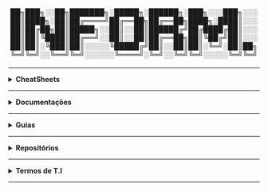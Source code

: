 <div align="Center"> 
<h4>  
██╗███╗░░██╗███████╗░█████╗░██████╗░███╗░░░███╗░░░
██║████╗░██║██╔════╝██╔══██╗██╔══██╗████╗░████║░░░
██║██╔██╗██║█████╗░░██║░░██║██████╔╝██╔████╔██║░░░
██║██║╚████║██╔══╝░░██║░░██║██╔══██╗██║╚██╔╝██║░░░
██║██║░╚███║██║░░░░░╚█████╔╝██║░░██║██║░╚═╝░██║██╗
╚═╝╚═╝░░╚══╝╚═╝░░░░░░╚════╝░╚═╝░░╚═╝╚═╝░░░░░╚═╝╚═╝
</h4>  
</div>

----

<details>
  <summary><b> CheatSheets </b></summary>
<div align="Center"> 
<br>

| Título | Descrição | URL |
|--------|-----------|-----|
| OWASP Deserialization Cheat Sheet                      | Fornece práticas recomendadas e medidas de segurança para proteger sistemas contra vulnerabilidades de desserialização. | [Link](https://cheatsheetseries.owasp.org/cheatsheets/Deserialization_Cheat_Sheet.html) |
| OWASP XML External Entity (XXE) Prevention Cheat Sheet | Oferece técnicas e melhores práticas para prevenir vulnerabilidades de XML External Entity (XXE). | [Link](https://github.com/OWASP/CheatSheetSeries/blob/master/cheatsheets/XML_External_Entity_Prevention_Cheat_Sheet.md) |
| PentestMonkey Reverse Shell Cheat Sheet                | Fornece exemplos de como criar shells reversos em diversos sistemas operacionais, usados em testes de penetração. | [Link](https://web.archive.org/web/20200901140719/http://pentestmonkey.net/cheat-sheet/shells/reverse-shell-cheat-sheet) |
| PayloadsAllTheThings Command Injection Payload List    | Repositório com payloads para explorar falhas de injeção de comandos.                                             | [Link](https://github.com/payloadbox/command-injection-payload-list) |
| OWASP Password Storage Cheat Sheet | Diretrizes sobre como armazenar senhas de forma segura, incluindo técnicas de hashing seguro.                                         | [Link](https://cheatsheetseries.owasp.org/cheatsheets/Password_Storage_Cheat_Sheet.html) |
| PayloadsAllTheThings Reverse Shell Cheat Sheet          | Fornece um conjunto de exemplos de payloads de reverse shell para testes de penetração.                          | [Link](https://github.com/swisskyrepo/PayloadsAllTheThings/blob/master/Methodology%20and%20Resources/Reverse%20Shell%20Cheatsheet.md) |

</div> 
</details>

----

<details>
  <summary><b> Documentações </b></summary>
<div align="Center"> 
<br>

| Título                                | Descrição                                                                              | URL |
|---------------------------------------|----------------------------------------------------------------------------------------|---------------------------------------------------------------------------|
| Como o HTTPS Funciona                 | Explica como o HTTPS funciona e a segurança envolvida.                                 | [Link](https://robertheaton.com/2014/03/27/how-does-https-actually-work/) |
| Comunicação entre PC e Celular        | Guia sobre como usar o Android Debug Bridge (ADB) para comunicação entre PC e celular. | [Link](https://developer.android.com/tools/adb)                           |
| Modificar Fontes de Aplicativos       | Como usar o Android Studio para modificar fontes em aplicativos Android.               | [Link](https://developer.android.com/studio/)                             |
| Engenharia Reversa de APK's           | Ferramenta para engenharia reversa de APK's para análise de segurança.                 | [Link](https://apktool.org/)                                              |
| Desenvolvimento de API                | Ferramenta para o design, documentação e testes de APIs.                               | [Link](https://swagger.io/)                                               |
| Wfuzz                                 | Ferramenta para fuzzing de web applications, muito usada em testes de segurança.       | [Link](https://wfuzz.readthedocs.io/en/latest/)                           |

</div> 
</details>

----

<details>
  <summary><b> Guias </b></summary>
<div align="Center"> 
<br>

| Título                              | Descrição                                                                                                            | URL                                                                                         | 
| ------------------------------------| ---------------------------------------------------------------------------------------------------------------------| --------------------------------------------------------------------------------------------| 
| OWASP Code Review Guide             | Práticas de revisão para códigos-fonte, identificando e corrigindo vulnerabilidades de segurança em aplicações.      | [Link](https://owasp.org/www-project-code-review-guide/)                                    | 
| OWASP PHP Object Injection          | Explica sobre a vulnerabilidade de Injeção de Objetos PHP e como mitigá-la em aplicações.                            | [Link](https://owasp.org/www-community/vulnerabilities/PHP_Object_Injection)                | 
| OWASP Mobile Security Testing Guide | Guia de testes de segurança para aplicações móveis, abordando técnicas e ferramentas para mitigar vulnerabilidades.  | [Link](https://github.com/OWASP/owasp-mastg)                                                | 
| OWASP Web Security Testing Guide    | Documento com práticas e testes de segurança para aplicações web, abordando diferentes tipos de ameaças.             | [Link](https://github.com/OWASP/wstg/)                                                      | 
| Android Manifest Guide              | Guia oficial para trabalhar com o arquivo AndroidManifest.xml, configurando as permissões e componentes da aplicação.| [Link](https://developer.android.com/guide/topics/manifest/manifest-intro)                  | 

</div> 
</details>

----

<details>
  <summary><b> Repositórios </b></summary>
<div align="Center"> 
<br>

| Título                           | Descrição                                                                            | URL                                                                                      |  
|----------------------------------|------------------------------------------------------------------------------------- |------------------------------------------------------------------------------------------|  
| HashiCorp Vault                  | Sistema de gerenciamento de segredos para proteger dados sensíveis                   | [Link](https://github.com/hashicorp/vault/) |  
| Duo Labs Secret Bridge           | Ferramenta para auxiliar na integração segura de segredos e dados sensíveis          | [Link](https://github.com/duo-labs/secret-bridge/) |  
| Pastebin Scraper                 | Ferramenta para buscar dados expostos no Pastebin                                    | [Link](https://github.com/streaak/pastebin-scraper/) |  
| TruffleHog                       | Ferramenta de segurança que pesquisa repositórios Git para segredos expostos como chaves de API e credenciais. | [Link](https://github.com/trufflesecurity/trufflehog) |  
| Gitleaks                         | Ferramenta para escanear repositórios Git em busca de segredos expostos e dados sensíveis. | [Link](https://github.com/gitleaks/gitleaks) |  
| LinEnum                          | Script para escaneamento e coleta de informações de segurança sobre sistemas Linux. | [Link](https://github.com/rebootuser/LinEnum/blob/master/LinEnum.sh) |  
| LinkFinder                       | Ferramenta para encontrar links e URLs em arquivos JavaScript.                      | [Link](https://github.com/GerbenJavado/LinkFinder/) |  
| Objection                        | Framework de segurança para manipular e explorar apps móveis, com foco em bypass de segurança. | [Link](https://github.com/sensepost/objection/) |  
| GTFOBins                         | Repositório de comandos úteis para explorar sistemas, com foco em bypasses e técnicas de escalonamento de privilégios. | [Link](https://gtfobins.github.io/) |  
| Mobile Security Framework (MobSF)| Framework para análise de segurança de aplicações móveis, incluindo avaliação de risco e vulnerabilidades. | [Link](https://github.com/MobSF/Mobile-Security-Framework-MobSF/) |  
| GraphQL Playground               | Interface de desenvolvimento para testar e explorar APIs GraphQL.                   | [Link](https://github.com/graphql/graphql-playground/) |  
| American Fuzzy Lop (AFL)         | Ferramenta de fuzzing para detectar falhas de segurança em softwares.               | [Link](https://github.com/google/AFL/) |  
| Wfuzz                            | Ferramenta de fuzzing para testar aplicações web em busca de vulnerabilidades.      | [Link](https://github.com/xmendez/wfuzz/) |  
| Big List of Naughty Strings      | Lista de strings potencialmente perigosas, usadas para testar segurança de aplicações. | [Link](https://github.com/minimaxir/big-list-of-naughty-strings/) |  
| FuzzDB                           | Repositório contendo dicionários e payloads para testes de fuzzing, usados em segurança de aplicativos e infraestrutura. | [Link](https://github.com/fuzzdb-project/fuzzdb/) |  
| Sublist3r                        | Ferramenta para realizar reconhecimento de subdomínios na web.                      | [Link](https://github.com/aboul3la/Sublist3r/) |  
| FFUF                             | Ferramenta de fuzzing para realizar ataques de força bruta em diretórios e arquivos web. | [Link](https://github.com/ffuf/ffuf) |  
| Command Injection Payload List   | Lista de payloads para ataques de injeção de comandos em sistemas.                  | [Link](https://github.com/payloadbox/command-injection-payload-list) |  
| WhatBreach                       | Ferramenta para verificar vazamentos de dados e credenciais em diferentes fontes.   | [Link](https://github.com/Ekultek/WhatBreach) |  
| LeakLooker                       | Ferramenta para detectar dados sensíveis e credenciais expostas em repositórios.    | [Link](https://github.com/woj-ciech/LeakLooker) |  
| Buster                           | Ferramenta para automação de resolução de CAPTCHA, especialmente usada em testes de segurança. | [Link](https://github.com/sham00n/buster) |  
| Scavenger                        | Ferramenta de segurança para escanear e identificar informações sensíveis e vulnerabilidades em repositórios. | [Link](https://github.com/rndinfosecguy/Scavenger) |  
| Pwndb                            | Banco de dados de credenciais comprometidas, utilizado para verificar vazamentos de dados. | [Link](https://github.com/davidtavarez/pwndb) |  
| Social Engineer Toolkit          | Conjunto de ferramentas para realizar ataques de engenharia social e testes de segurança em organizações. | [Link](https://github.com/trustedsec/social-engineer-toolkit) |  
| BeEF (Browser Exploitation Framework) | Framework para exploração de navegadores com foco em atacar vulnerabilidades de segurança na web. | [Link](https://github.com/beefproject/beef) |  
| Sysmon Config                    | Configurações para monitoramento e coleta de dados do Sysmon para análise de segurança. | [Link](https://github.com/SwiftOnSecurity/sysmon-config) |  
| SysmonConfig Export              | Configuração XML do Sysmon para exportação e análise.                               | [Link](https://github.com/ion-storm/sysmon-config/blob/develop/sysmonconfig-export.xml) |  
| qBittorrent Base32 to Base16     | Guia para converter hashes base32 para base16 no qBittorrent.                       | [Link](https://github.com/qbittorrent/qBittorrent/wiki/How-to-convert-base32-to-base16-info-hashes) |

</div> 
</details>

----

<details>
  <summary><b> Termos de T.I </b></summary>
<div align="Center"> 
<br>

| Sigla / Termo                 | Descrição                                                                                                                                              |
|-------------------------------|--------------------------------------------------------------------------------------------------------------------------------------------------------|
| AC                             | Corrente Alternada (Energia fornecida através da rede elétrica)                                                                                       |
| ACLs                           | Access Control List                                                                                                                                   |
| ADK                            | Assessment and Deployment Kit - Ferramentas que ajudam os profissionais de TI a implantarem e gerenciarem sistemas operacionais                        |
| ADS                            | Alternate Data Stream                                                                                                                                  |
| AJAX                           | Asynchronous JavaScript                                                                                                                                 |
| APIPA                          | Automatic Private IP Addressing - Quando um cliente não consegue acessar o DHCP, ele se atribui um IP                                                |
| ARM                            | Advanced Risc Machine                                                                                                                                  |
| ARP                            | Address Resolution Protocol                                                                                                                            |
| ASCII                          | American Standard Code for Information Interchange                                                                                                    |
| ATA                            | Advanced Technology Attachment - Padrão de interface para conexão de dispositivos de armazenamento.                                                  |
| AWS                            | Amazon Web Services                                                                                                                                     |
| BAM                            | Background Activity Monitor - Rastreia e gerencia os processos executados em segundo plano                                                            |
| BCP                            | Business Continuity Plan - Sistema de prevenção e recuperação de potenciais ameaças para uma organização                                             |
| BGP                            | Border Gateway Protocol - Gerencia o roteamento dos pacotes entre roteadores - de rede em rede                                                        |
| BIA                            | Business Impact Analysis - Processo que determina e avalia os efeitos potenciais de uma interrupção para operações críticas de negócios                |
| BIOS                           | Basic Input Output System                                                                                                                              |
| BMC                            | Baseboard Management Controller - Controlador que permite o gerenciamento remoto de hardware                                                           |
| BSoD                           | Blue Screen of Death                                                                                                                                   |
| BTU                            | British Thermal Units - Unidade de energia usada para quantificar calor                                                                              |
| BYOD                           | Bring Your Own Device - Funcionários podem usar seus próprios dispositivos pessoais para trabalhar                                                    |
| Botnet                         | Máquinas comprometidas onde o atacante as manipula através de C2 para atacar (DDoS)                                                                   |
| CAPEX                          | Capital Expenditures                                                                                                                                   |
| CAS                            | Column Access Strobe                                                                                                                                   |
| CDP                            | Continuous Data Protection - Sistema de backup e recuperação que garante que os dados são copiados em tempo real                                      |
| CISC                           | Complex Instruction Set Computing                                                                                                                     |
| CMOS                           | Complementary Metal Oxide Semiconductor                                                                                                                |
| CMS                            | Content Management Service                                                                                                                             |
| COOP                           | Continuity of Operations - Prontidão para continuar performando trabalhos importantes, mesmo quando atingido por um evento negativo                   |
| CRU                            | Customer Replaceable Units - Peças facilmente trocáveis pelo cliente                                                                                  |
| CSP                            | Cloud Service Provider                                                                                                                                  |
| DAI                            | Dynamic Address Inspection - Configuração que previne spoofing de endereços na camada 2                                                                |
| DAM                            | Desktop Activity Moderator - Rastreia e registra as atividades do usuário no computador                                                               |
| DAS                            | Direct Attached Storage - Armazenamento conectado diretamente no servidor                                                                             |
| DC                             | Direct Current (Corrente Direta) - Energia fornecida através de baterias                                                                              |
| DC (Servidor)                  | Domain Controller - Processa requisições para autenticar usuários dentro do domínio de rede                                                           |
| DDR                            | Double Data Rate                                                                                                                                       |
| DDoS                           | Distributed Denial of Service - Vários zumbis inundando o alvo para desestabilizá-lo                                                                  |
| DFIR                           | Digital Forensics and Incident Response - Campo que coleciona artefatos de dispositivos digitais para investigar incidentes                             |
| DFSR                           | Distributed File System Replication - Serviço que sincroniza conteúdo de pastas entre servidores                                                      |
| DHCP                           | Dynamic Host Configuration Protocol                                                                                                                    |
| DMA                            | Direct Memory Access - Tecnologia que permite hardwares transferirem dados entre si sem envolver a CPU                                                |
| DNS                            | Domain Name Service                                                                                                                                     |
| DR                             | Disaster Recovery                                                                                                                                       |
| DRAM                           | Dynamic RAM                                                                                                                                           |
| DRM                            | Digital Rights Management - Tecnologia que gerencia e controla dados de usuários não autorizados. (proteção a direitos)                                |
| DS                             | Directory Service - Um banco de dados centralizado na rede, que pode conter pastas compartilhadas, usuários, grupos e etc...                             |
| DSC                            | Desired State Configuration                                                                                                                             |
| DSRM                           | Directory Services Restore Mode                                                                                                                         |
| DoD                            | Department of Defense                                                                                                                                   |
| DoS                            | Denial of Service - Inundação de pacotes para desestabilizar o alvo                                                                                   |
| ECC                            | Error Correcting Code                                                                                                                                   |
| EDR                            | EndPoint Detection and Response                                                                                                                         |
| ESD                            | Electrostatic Discharge - Descarga Eletrostática - Transferência de carga entre dois corpos com diferentes potenciais elétricos                        |
| ESE (Banco de Dados / Sistema Operacional) | Extensible Storage Device                                                                                                                              |
| FAT                            | File Allocation Table - Sistema de Arquivos do Windows, não sendo o padrão mais usado                                                                  |
| FC                             | Fibre Channel - Tecnologia de rede de alta velocidade usada principalmente em armazenamento em rede                                                   |
| FRU                            | Field Replaceable Unit - Peças trocáveis por técnicos/profissionais                                                                                   |
| FTP                            | File Transfer Protocol                                                                                                                                  |
| GPO                            | Group Policy Object - Conjunto de configurações de política de grupo no Windows                                                                        |
| GPT                            | Guid Partition Table                                                                                                                                   |
| GPU                            | Graphical Processing Unit                                                                                                                                 |
| HA                             | High Availability                                                                                                                                       |
| HBA                            | Host Bus Adapter - Adaptador para adicionar mais conexões buses no computador                                                                          |
| HCL                            | Hardware Compatibility Lists - Providencia detalhes sobre hardwares específicos suportados por um SO servidor                                          |
| HDD                            | Hard Disk Drive - Disco rígido, dispositivo de armazenamento de dados magnéticos.                                                                    |
| HID                            | Human Interface Devices - Dispositivos como teclados, mouses...                                                                                       |
| HSM                            | Hierarchical Storage Management - Sistema de gerenciamento de armazenamento hierárquico                                                                |
| HTTP                           | HyperText Transfer Protocol 80 - Protocolo usado na comunicação entre navegador e web server, transfere dados em texto claro                           |
| HTTPS                          | HyperText Transfer Protocol Secure 443 - Utiliza SSL e TLS para criptografar dados e transferir as informações entre navegador e server                |
| HVAC                           | Heating / Ventilation / Air Conditioning                                                                                                               |
| Hypervisor                     | Virtualization Software                                                                                                                                 |
| IC                             | Integrated Circuits - Circuito feito de componentes eletrônicos, como resistores, capacitores e transistores                                            |
| IDE                            | Integrated Drive Electronics - Interface antiga para conexão de dispositivos de armazenamento.                                                        |
| IDF                            | Intermediary Distribution Frame                                                                                                                         |
| IEEE                           | Institute of Electrical and Electronics Engineers                                                                                                       |
| IMAP (E-Mail)                  | Internet Message Access Protocol                                                                                                                       |
| IOPS                           | Input / Output Operations per Second                                                                                                                   |
| IP                             | Internet Protocol                                                                                                                                      |
| IP KVM                         | IP Keyboard, Video, Mouse - Permite controle remoto de um computador ou servidor através da rede                                                     |
| IPMI                           | Intelligent Platform Management Interface - Interface para gerenciamento remoto de hardware de servidores                                              |
| IPSec                          | Internet Protocol Security                                                                                                                             |
| ISO                            | Open Source Interconnection                                                                                                                             |
| IoT                            | Internet of Things                                                                                                                                      |
| JSON                           | JavaScript Object Notation                                                                                                                              |
| KMS                            | Key Management Service - Permite as empresas licenciarem softwares windows dentro da rede                                                             |
| KQL                            | Kibana Query Language                                                                                                                                   |
| KVM                            | Keyboard, Video, Mouse                                                                                                                                  |
| KVM Switch                     | Switch que permite conectar um conjunto de periféricos para controlar múltiplas máquinas                                                                |
| LDAP                           | Lightweight Directory Access Protocol - Protocolo que permite acessar recursos dentro de uma rede                                                     |
| LFF                            | Large Form Factor - Fator de forma grande, geralmente usado para discos rígidos.                                                                       |
| LOLBAS                   | Living Off The Land Binaries, Scripts and Libraries                                                                                                   |
| LOM                       | Lights-Out Management - Tecnologia que permite a administração remota de servidores mesmo quando desligados.                                          |
| LRU                       | Least Recently Used                                                                                                                                   |
| LUN                       | Logical Unit Numbers - Número usado para identificar uma unidade lógica relacionada ao armazenamento de computador                                     |
| MAC                       | Media Access Control                                                                                                                                   |
| MBR                       | Master Boot Record - Primeiro setor de armazenamento que possui dados especiais sobre o SO, usado para iniciar o PC                                  |
| MDF                       | Main Distribution Frame                                                                                                                                 |
| MDM                       | Mobile Device Management - Permite administradores controlarem, protegerem e inserir políticas nos dispositivos móveis                                 |
| MFT                       | Master File Table - Banco de dados no NTFS que armazena informação de todos os arquivos e diretórios no volume NTFS                                    |
| MHz                       | Megahertz                                                                                                                                             |
| MIB                       | Management Information Base - Base de informações de gerenciamento utilizada por protocolos como SNMP.                                               |
| MIME                      | Multipurpose Internet Mail Extensions                                                                                                                 |
| MMC                       | Microsoft Management Console - Framework que hospeda ferramentas administrativas chamadas SNAP-INS                                                    |
| MRU                       | Most Recently Used                                                                                                                                     |
| MTBF                      | Mean Time Between Failures - Normalmente associado a hardware, tempo médio de vida até ocorrer falhas                                                |
| MTTR                      | Mean Time to Repair - Medida de tempo que expressa, em média, quanto tempo leva para componentes voltarem ao normal                                   |
| Multihomed                | Servidor que possui mais de uma placa de rede                                                                                                        |
| NAC                       | Network Access Control - Abordagem de segurança que restringe acesso a recursos na rede                                                               |
| NAS                       | Network Attached Storage - Armazenamento através da rede                                                                                             |
| NAT                       | Network Address Translation                                                                                                                           |
| NEMA                      | National Electronic Manufacturers Association                                                                                                         |
| NFS                       | Network File System - Protocolo que permite usuários em computadores clientes acessarem arquivos na rede                                               |
| NIC                       | Network Interface Card - Placa de Rede usada para conexões                                                                                           |
| NIC Teaming               | Agrupar placas de rede para balancear cargas ou melhorar o throughput                                                                                 |
| NIST                      | National Institute of Standards and Technology                                                                                                        |
| NLA                       | Network Level Authentication - Método de autenticação para conexões remotas no Windows.                                                              |
| NLB                       | Network Load Balancing                                                                                                                                |
| NOS                       | Network Operating System - Sistema operacional focado em gerenciar e facilitar as comunicações entre um grupo de computadores                           |
| NTFS                      | New Technology File System - Sistema de arquivos que possui mais segurança, confiança e capacidade de recuperação                                      |
| NTLM                      | New Technology LAN Manager - Suite de Protocolos de Segurança, ofertados pela Microsoft (SSO)                                                        |
| NTP                       | Network Time Protocol - Protocolo que sincroniza os relógios dos dispositivos na rede, com um relógio de referência                                   |
| OEM Hardware              | Original Equipment Manufacturer Hardware - Hardware produzido por um fabricante original para uso em seus sistemas.                                  |
| OPEX                      | Operating Expenditures                                                                                                                                 |
| OSINT                     | Open Source Intelligence                                                                                                                               |
| OU                        | Organizational Unit - Unidade organizacional, uma unidade dentro de um domínio do Active Directory.                                                  |
| P2P                       | Person to Person                                                                                                                                      |
| P2V                       | Physical To Virtual - Conversão de um computador/servidor físico para um ambiente virtual                                                             |
| PCB                       | Printed Circuit Board                                                                                                                                  |
| PCI                       | Peripheral Component Interconnect - Padrão de placa de expansão antiga                                                                              |
| PCI-X                     | PCI Extended - Melhora das taxas de transferência do PCI                                                                                             |
| PCIe                      | PCI Express - Melhora das taxas de transferência de PCI e PCI-X                                                                                      |
| PKI                       | Public Key Infrastructure - Gerenciamento de criptografia e certificados digitais                                                                    |
| POODLE                    | Padding Oracle on Downgraded Legacy Encryption                                                                                                        |
| POP (E-Mail)              | Post Office Protocol                                                                                                                                   |
| PXE                       | PreBoot Execution Environment - Interface Cliente-Servidor que permite computadores bootarem de uma conexão de rede                                    |
| PnP                       | Plug and Play - Inserir ou retirar um componente com o sistema ativo e ser reconhecido no mesmo instante                                              |
| Power Distribution Unit   | Dispositivo que distribui energia elétrica para equipamentos dentro de um data center                                                                 |
| Powershell DSC            | PowerShell Desired State Configuration - Ferramenta de configuração e gerenciamento de estado desejado do PowerShell.                                  |
| QoS                       | Quality of Service                                                                                                                                     |
| RAID                      | Redundant Array of Inexpensive / Independent Discs                                                                                                   |
| RAM                       | Random Access Memory                                                                                                                                   |
| RATs                      | Remote Access Trojans                                                                                                                                |
| RDP                       | Remote Desktop Protocol - Protocolo para acesso remoto a sistemas Windows.                                                                            |
| RFC                       | Request for Comments - Criação de Padrões                                                                                                              |
| RFID                      | Radio Frequency Identification - Tecnologia de identificação por radiofrequência.                                                                   |
| RID                       | Relative Identifier - Identifica unicamente uma conta ou grupo dentro de um domínio                                                                   |
| RIS                       | Remote Installation Services (Windows Server) - Permite a instalação de sistemas operacionais windows para clientes na rede                           |
| RISC                      | Reduced Instruction Set Computing                                                                                                                     |
| ROM                       | Read Only Memory                                                                                                                                       |
| RPO                       | Recovery Point Objective - Quantidade de recursos que uma empresa recuperará em caso de pane                                                           |
| RR                        | Resource Records - Armazena dados sobre nomes de domínios e endereços IP                                                                             |
| RRAS                      | Routing and Remote Access Service - Suite de serviços de rede do Windows que permitem um servidor performar como um roteador                           |
| RSAT                      | Remote Server Administration Tools - Coleção de funções, ferramentas e MMC que permite gerenciamento de servidores                                    |
| RTO                       | Recovery Time Objective - Avaliação do tempo máximo para restabelecimento de um sistema                                                               |
| Regex                     | Regular Expressions                                                                                                                                   |
| S3 Bucket                 | Simple Storage Service                                                                                                                                 |
| SAM                       | Security Accounts Manager - Gerencia informações dos usuários, incluindo usernames e hashes de senha                                                  |
| SAS                       | Storage Area Networks - Redes de armazenamento                                                                                                        |
| SATA                      | Serial Advanced Technology Attachment - Interface para conexão de dispositivos de armazenamento.                                                    |
| SCCM                      | System Center Configuration Manager - Ferramenta de gerenciamento de configuração e implantação da Microsoft.                                          |
| SCSI                      | Serial Attached SCSI (SAS)                                                                                                                             |
| SCUP                      | System Center Updates Publisher - Ferramenta para publicar atualizações de software no System Center Configuration Manager.                            |
| SDR                       | Single Data Rate                                                                                                                                       |
| SFF                       | Small Form Factor - Fator de forma pequeno, geralmente usado para discos rígidos.                                                                     |
| SIEM                      | Security Information and Event Management                                                                                                              |
| SLA                       | Service Level Agreement - Contrato sobre a expectativa de serviços do fornecedor                                                                     |
| SMB                       | Server Message Block - Protocolo usado para compartilhamento de recursos na rede                                                                     |
| SMP                       | Symmetric Multiprocessing                                                                                                                              |
| SMTP (E-Mail)             | Simple Mail Transfer Protocol                                                                                                                          |
| SNMP                      | Simple Network Management Protocol - Protocolo para monitoramento e gerenciamento de dispositivos de rede.                                            |
| SPL                       | Search Processing Language (Splunk)                                                                                                                   |
| SRAM                      | Static RAM (Mais rápida e mais econômica em relação a energia)                                                                                       |
| SSD                       | Solid State Drive                                                                                                                                      |
| SSH                       | Secure Shell                                                                                                                                           |
| SSHD                      | Solid State Hybrid Drive - Disco híbrido que combina tecnologia de disco rígido e SSD                                                                  |
| SSL                       | Secure Socket Layer - Protocolo de segurança baseado em criptografia, predecessor do TLS                                                               |
| STP                       | Spanning Tree Protocol - Resolve problemas de loop em redes comutadas                                                                                 |
| SWGDE                      | Scientific Workgroup on Digital Evidence                                                                                                               |
| Schema (Banco de Dados)   | Conhecimento de colunas e tipos                                                                                                                        |
| TCP                       | Transmission Control Protocol                                                                                                                          |
| TD                        | Thumb Drive                                                                                                                                           |
| TDL                       | Top Domain Levels - Domínios .com .org .net .mil .gov .beer etc                                                                                       |
| TFTP                       | Trivial File Transfer Protocol - Versão simplificada do FTP. Focado em simplicidade e minimalismo, ao invés de recursos e segurança                   |
| TLS                        | Transport Layer Security - Protocolo de segurança atualmente utilizado nas comunicações de rede                                                        |
| Typed URL                 | URL Digitada Manualmente                                                                                                                               |
| U                         | Rack Unit                                                                                                                                             |
| UDP                       | User Datagram Protocol                                                                                                                                 |
| UEFI                       | Unified Extensible Firmware Interface                                                                                                                  |
| UID     | Unit Identification                                                                                |
| UPS     | Uninterruptible Power Supply: Fornecimento de energia quando há queda de energia                 |
| URL     | Uniform Resource Locator: Localizador uniforme de recursos                                       |
| USB     | Universal Serial Bus: Tecnologia para transferência de dados entre dispositivos                  |
| UUID    | Unique Unique Identifier: Identificador único para objetos em sistemas computacionais           |
| VHD     | Virtual Hard Disk: Disco rígido virtual usado em ambientes de máquinas virtuais                   |
| VLAN    | Virtual Local Area Network: Rede local virtual utilizada para segmentação de redes               |
| VMM     | Virtual Machine Manager: Conjunto de produtos para gerenciar infraestruturas virtualizadas         |
| VNC     | Virtual Network Computing: Protocolo para controle remoto de computadores                        |
| VOIP    | Voice Over IP: Transmissão de voz através de protocolo IP                                        |
| VPN     | Virtual Private Network: Rede privada virtual                                                     |
| VRM     | Voltage Regulator Module: Módulo que regula a voltagem fornecida à CPU                           |
| VSS     | Volume Shadow Copy Service: Serviço do Windows para criar cópias de sombra                       |
| VSS     | Volume Shadow Service: Criação de cópias "point-in-time" para dados                              |
| WBEM    | Web-Based Enterprise Management: Protocolo de gerenciamento baseado em web                       |
| WDS     | Windows Deployment Services: Implantação remota do sistema operacional Windows                    |
| WIM     | Windows Imaging Format: Formato de imagem para implantar sistemas operacionais Windows            |
| WSUS    | Windows Server Update Services: Serviço de gerenciamento de atualizações do Windows               |
| WWNN    | World Wide Node Name: Identificador exclusivo atribuído a um nó em uma rede de fibra             |
| WWPN    | World Wide Port Name: Identificador exclusivo atribuído a uma porta em uma rede de fibra         |
| WWW     | World Wide Web: Rede mundial de informações interconectadas                                        |
| WinRM   | Windows Remote Management: Protocolo de gerenciamento remoto para sistemas Windows                |
| XD      | Execute Disable: Tecnologia de segurança que impede execução de código em áreas não autorizadas |
| XaaS    | Anything As a Service: Modelo onde qualquer serviço de TI pode ser oferecido como serviço na nuvem |
| iDRAC   | Integrated Dell Remote Access: Solução de gerenciamento remoto da Dell para servidores            |
| iDRAC   | Integrated Dell Remote Access Controller: Solução de gerenciamento remoto da Dell para servidores  |
| iLO     | Integrated Lights-Out: Solução de gerenciamento remoto da HP para servidores                     |
| vNIC    | Virtual Network Integrated Card: Placa de rede virtual usada em servidores virtualizados          |
| FSRM    | File Server Resource Manager: Ferramenta para gerenciar recursos de armazenamento no Windows Server |
| DISM    | Deployment Image Servicing and Management: Utilitário para gerenciar imagens de instalação do Windows |
| JBOD    | Just a Bunch of Disks: Configuração onde discos são tratados como um único volume sem redundância |
| LVM     | Logical Volume Management: Sistema usado em Unix/Linux para gerenciar volumes lógicos             |
| VMFS    | Virtual Machine File System: Sistema de arquivos da VMware para máquinas virtuais                 |
| CSV     | Cluster Shared Volumes: Recurso do Windows Server para acesso simultâneo a volumes compartilhados  |
| WoL     | Wake on LAN: Tecnologia que permite ligar um computador remotamente via rede                     |
| RIP     | Routing Information Protocol: Protocolo de roteamento em redes de computadores                     |
| OSPF    | Open Shortest Path First: Protocolo de roteamento para determinar o melhor caminho em redes IP     |
| PAT     | Port Address Translation: Método para tradução de endereços IP e portas                           |
| CIDR    | Classless Inter-Domain Routing: Método de endereçamento IP para melhor uso de endereços            |
| ADFS    | Active Directory Federation Services: Autenticação única e autorização entre serviços confiáveis  |
| OTP     | One Time Password: Senha de uso único para autenticação                                           |
| DAC     | Dynamic Access Control: Controle de acesso com base em atributos dinâmicos de usuários e recursos |
| RBAC    | Role-Based Access Control: Controle de acesso baseado nas funções dos usuários                   |
| MAC     | Mandatory Access Control: Controle de acesso determinado por políticas do administrador           |
| NAC     | Network Access Control: Tecnologia para controlar o acesso à rede                               |
| RADIUS  | Remote Authentication Dial-In User Service: Protocolo de autenticação para controle de acesso     |
| TACACS  | Terminal Access Controller Access Control System: Protocolo de autenticação e autorização         |
| DPI     | Deep Packet Inspection: Técnica para examinar pacotes de dados em profundidade                    |
| SECaaS  | Security as a Service: Modelo de entrega de soluções de segurança como serviço na nuvem            |
| NSGs    | Network Security Groups: Grupos de segurança de rede usados para controlar tráfego em nuvens       |
| DMZ     | Demilitarized Zone: Zona de rede separando redes internas e externas                              |
| CA      | Certificate Authority: Autoridade que emite e revoga certificados digitais                        |
| RA      | Registration Authorities: Entidades que validam informações antes de emitir certificados          |
| IDS     | Intrusion Detection System: Sistema para detectar intrusões em redes ou sistemas                   |
| IPS     | Intrusion Prevention System: Sistema que previne intrusões em tempo real                          |
| HIDS    | Host Intrusion Detection System: Sistema de detecção de intrusões em um dispositivo específico     |
| NIDS    | Network Intrusion Detection System: Sistema de detecção de intrusões na rede                      |
| HIPS    | Host Intrusion Prevention System: Sistema de prevenção de intrusões em um host                   |
| NIPS    | Network Intrusion Prevention System: Sistema de prevenção de intrusões na rede                    |
| DLP     | Data Loss Prevention: Técnicas para evitar a perda de dados sensíveis                            |
| AIP     | Azure Information Protection: Serviço da Microsoft para proteger dados na nuvem                   |
| PCI-DSS | Payment Card Industry Data Security Standard: Padrões de segurança para dados de pagamento        |
| HIPAA   | Health Insurance Portability and Accountability: Lei de proteção de informações de saúde nos EUA   |
| PII     | Personally Identifiable Information: Informações que identificam uma pessoa                       |
| EFS     | Encrypting File System: Recurso do Windows para criptografar arquivos                             |
| FEK     | File Encryption Key: Chave usada para criptografar arquivos individuais                          |
| WSL     | Windows Subsystem for Linux: Permite rodar Linux em um ambiente Windows sem precisar de VM       |
| VQL     | Velociraptor Query Language: Linguagem de consulta personalizada para endpoints                   |
| ITIL    | Information Technology Infrastructure Library: Conjunto de práticas para gerenciamento de TI     |
| HCL     | Hardware Compatibility List: Lista de hardware compatível com sistemas específicos                |
| DTX     | Discontinuous Transmission: Técnica de transmissão de dados com intervalos de inatividade         |
| DCS     | Data Collector Sets: Conjuntos de coletores de dados para análise de desempenho                   |
| TDR     | Time Domain Reflectometer: Dispositivo para localizar falhas em cabos de comunicação              |
| OTDR    | Optical Time Domain Reflectometer: Dispositivo para diagnosticar problemas em fibras ópticas      |
| GPO     | Group Policy Objects: Políticas de configuração aplicáveis em domínios do Windows                |
| WMI     | Windows Management Instrumentation: Infraestrutura de gerenciamento de dispositivos              |
| WQL     | WMI Query Language: Linguagem para consultar informações do WMI                                    |
| NLB     | Network Load Balancing: Recurso para distribuir tráfego de rede entre servidores                  |
| CSR     | Certificate Signing Request: Solicitação de assinatura de certificado digital                    |
| IMAF    | Internet Message Format: Formato e sintaxe para mensagens de e-mail                               |
| BCC     | Blind Carbon Copy: Envio de e-mail para destinatários ocultos                                    |
| SPF     | Sender Policy Framework: Protocolo de autenticação para envio de e-mails                         |
| DKIM    | DomainKeys Identified Mail: Autenticação de e-mails usando assinaturas digitais                   |
| DMARC   | Domain Based Message Authentication, Reporting and Conformance: Autenticação combinada de e-mails |
| S/MIME  | Secure/Multipurpose Internet Mail Extensions: Protocolo de envio de e-mails seguros               |
| SUDO    | Super Users Do: Comando para executar tarefas como superusuário em Unix/Linux                    |
| LTS     | Long Term Support: Versões de software com suporte a longo prazo                                 |
| COW     | Copy on Write: Estratégia de dados onde as cópias são feitas apenas quando há modificação         |
| PAM     | Pluggable Authentication Modules: Sistema de autenticação flexível e modular                    |
| OWASP   | Open Worldwide Application Security Project: Projeto focado na segurança de aplicações            |
| BOLA    | Broken Object Level Authorization: Vulnerabilidade de acesso não autorizado a objetos            |
| BUA     | Broken User Authentication: Falha na autenticação de usuários                                    |
| NVD     | National Vulnerability Database: Banco de dados de vulnerabilidades conhecidas                   |
| DoD     | Department of Defense: Departamento de Defesa dos EUA                                             |
| VDP     | Vulnerability Disclosure Program: Programa para relatar vulnerabilidades de forma estruturada     |
| PIM     | Privileged Identity Management: Gestão de identidades privilegiadas                             |
| PAM     | Privileged Access Management: Gestão de acesso privilegiado                                      |

</div> 
</details>

----
